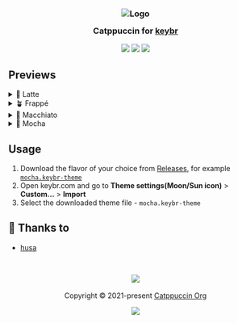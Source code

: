 <h3 align="center">
	<img src="https://raw.githubusercontent.com/catppuccin/catppuccin/main/assets/logos/exports/1544x1544_circle.png" width="100" alt="Logo"/><br/>
	<img src="https://raw.githubusercontent.com/catppuccin/catppuccin/main/assets/misc/transparent.png" height="30" width="0px"/>
	Catppuccin for <a href="https://www.keybr.com/">keybr</a>
	<img src="https://raw.githubusercontent.com/catppuccin/catppuccin/main/assets/misc/transparent.png" height="30" width="0px"/>
</h3>

<p align="center">
	<a href="https://github.com/husa/catppuccin-keybr/stargazers"><img src="https://img.shields.io/github/stars/husa/catppuccin-keybr?colorA=363a4f&colorB=b7bdf8&style=for-the-badge"></a>
	<a href="https://github.com/husa/catppuccin-keybr/issues"><img src="https://img.shields.io/github/issues/husa/catppuccin-keybr?colorA=363a4f&colorB=f5a97f&style=for-the-badge"></a>
	<a href="https://github.com/husa/catppuccin-keybr/contributors"><img src="https://img.shields.io/github/contributors/husa/catppuccin-keybr?colorA=363a4f&colorB=a6da95&style=for-the-badge"></a>
</p>

<!-- <p align="center"> -->
<!-- 	<img src="https://raw.githubusercontent.com/catppuccin/catppuccin/main/assets/previews/preview.webp"/> -->
<!-- </p> -->

## Previews

<details>
<summary>🌻 Latte</summary>
<img src="./assets/latte.png"/>
</details>
<details>
<summary>🪴 Frappé</summary>
<img src="./assets/frappe.png"/>
</details>
<details>
<summary>🌺 Macchiato</summary>
<img src="./assets/macchiato.png"/>
</details>
<details>
<summary>🌿 Mocha</summary>
<img src="./assets/mocha.png"/>
</details>

## Usage

1. Download the flavor of your choice from [Releases](https://github.com/husa/catppuccin-keybr/releases), for example [`mocha.keybr-theme`](https://github.com/husa/catppuccin-keybr/releases/latest/download/mocha.keybr-theme)
2. Open keybr.com and go to **Theme settings(Moon/Sun icon)** > **Custom...** > **Import**
3. Select the downloaded theme file - `mocha.keybr-theme`

<!-- The FAQ section is optional. Remove if needed.-->

<!-- ## 🙋 FAQ -->
<!---->
<!-- - Q: **_"How can I do X?"_**\ -->
<!--   A: ... -->

## 💝 Thanks to

- [husa](https://github.com/husa)

&nbsp;

<p align="center">
	<img src="https://raw.githubusercontent.com/catppuccin/catppuccin/main/assets/footers/gray0_ctp_on_line.svg?sanitize=true" />
</p>

<p align="center">
	Copyright &copy; 2021-present <a href="https://github.com/catppuccin" target="_blank">Catppuccin Org</a>
</p>

<p align="center">
	<a href="https://github.com/catppuccin/catppuccin/blob/main/LICENSE"><img src="https://img.shields.io/static/v1.svg?style=for-the-badge&label=License&message=MIT&logoColor=d9e0ee&colorA=363a4f&colorB=b7bdf8"/></a>
</p>
